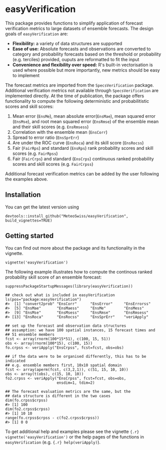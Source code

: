 # easyVerification

This package provides functions to simplify application of forecast verification metrics to large datasets of ensemble forecasts. The design goals of `easyVerification` are:

* __Flexibility:__ a variety of data structures are supported
* __Ease of use:__ Absolute forecasts and observations are converted to category and probability forecasts based on the threshold or probability (e.g. terciles) provided, ouputs are reformatted to fit the input
* __Convenience and flexibility over speed:__ R's built-in vectorisation is used where possible but more importantly, new metrics should be easy to implement

The forecast metrics are imported from the `SpecsVerification` package. Additional verification metrics not available through `SpecsVerification` are implemented directly. At the time of publication, the package offers functionality to compute the following deterministic and probabilitistic scores and skill scores:

1. Mean error (`EnsMe`), mean absolute error(`EnsMae`), mean squared error (`EnsMse`), and root mean squared error (`EnsRmse`) of the ensemble mean and their skill scores (e.g. `EnsRmsess`)
2. Correlation with the ensemble mean (`EnsCorr`)
3. Spread to error ratio (`EnsSprErr`)
4. Are under the ROC curve (`EnsRoca`) and its skill score (`EnsRocss`)
5. Fair (`FairRps`) and standard (`EnsRps`) rank probability scores and skill scores (e.g. `FairRpss`)
6. Fair (`FairCrps`) and standard (`EnsCrps`) continuous ranked probability scores and skill scores (e.g. `FairCrpss`)

Additional forecast verification metrics can be added by the user following the examples above.

## Installation 
You can get the latest version using

```{.r}
devtools::install_github("MeteoSwiss/easyVerification", build_vignettes=TRUE)
```

## Getting started

You can find out more about the package and its functionality in the vignette.


```{.r}
vignette('easyVerification')
```

The following example illustrates how to compute the continous ranked probability skill score of an ensemble forecast:


```{.r}
suppressPackageStartupMessages(library(easyVerification))

## check out what is included in easyVerification
ls(pos="package:easyVerification")
#>  [1] "convert2prob" "EnsCorr"      "EnsError"     "EnsErrorss"  
#>  [5] "EnsMae"       "EnsMaess"     "EnsMe"        "EnsMess"     
#>  [9] "EnsMse"       "EnsMsess"     "EnsRmse"      "EnsRmsess"   
#> [13] "EnsRoca"      "EnsRocss"     "EnsSprErr"    "veriApply"

## set up the forecast and observation data structures
## assumption: we have 100 spatial instances, 15 forecast times and 
## 51 ensemble members
fcst <- array(rnorm(100*15*51), c(100, 15, 51))
obs <- array(rnorm(100*15), c(100, 15))
fo.crpss <- veriApply("EnsCrpss", fcst=fcst, obs=obs)

## if the data were to be organised differently, this has to be indicated
## e.g. ensemble members first, 10x10 spatial domain
fcst <- array(aperm(fcst, c(3,2,1)), c(51, 15, 10, 10))
obs <- array(t(obs), c(15, 10, 10))
fo2.crpss <- veriApply("EnsCrpss", fcst=fcst, obs=obs, 
                       ensdim=1, tdim=2)

## The forecast evaluation metrics are the same, but the 
## data structure is different in the two cases
dim(fo.crpss$crpss)
#> [1] 100
dim(fo2.crpss$crpss)
#> [1] 10 10
range(fo.crpss$crpss - c(fo2.crpss$crpss))
#> [1] 0 0
```

To get additional help and examples please see the vignette `{.r} vignette('easyVerification')` or the help pages of the functions in `easyVerification` (e.g. `{.r} help(veriApply)`).
